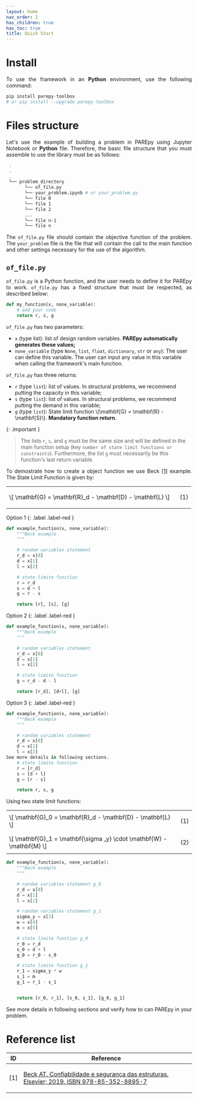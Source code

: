 ```yaml
---
layout: home
nav_order: 2
has_children: true
has_toc: true
title: Quick Start
---
```


<!--Don't delete this script-->
<script src = "https://polyfill.io/v3/polyfill.min.js?features=es6"></script>
<script id = "MathJax-script" async src="https://cdn.jsdelivr.net/npm/mathjax@3/es5/tex-mml-chtml.js"></script>
<!--Don't delete this script-->

<h1>Install</h1>

<p align="justify">To use the framework in an <b>Python</b> environment, use the following command:</p>

```python
pip install parepy-toolbox
# or pip install --upgrade parepy-toolbox
```

<h1>Files structure</h1>

<p align="justify">Let's use the example of building a problem in PAREpy using Jupyter Notebook or <b>Python</b> file. Therefore, the basic file structure that you must assemble to use the library must be as follows:</p>

```bash
 .
 .
 .
 └── problem_directory
       └── of_file.py
       └── your_problem.ipynb # or your_problem.py
       └── file 0
       └── file 1
       └── file 2
       ...
       └── file n-1
       └── file n
```

<p align="justify">The <code>of_file.py</code> file should contain the objective function of the problem. The <code>your_problem</code> file is the file that will contain the call to the main function and other settings necessary for the use of the algorithm.
</p>

<h2><code>of_file.py</code></h2>

<p align="justify">
<code>of_file.py</code> is a Python function, and the user needs to define it for PAREpy to work. <code>of_file.py</code> has a fixed structure that must be respected, as described below:
</p>

```python
def my_function(x, none_variable):
    # add your code
    return r, s, g
```

<p align="justify">
<code>of_file.py</code> has two parameters: 
</p>

<ul>
    <li><code>x</code> (type list): list of design random variables. <b>PAREpy automatically generates these values;</b></li>
    <li><code>none_variable</code> (type <code>None</code>, <code>list</code>, <code>float</code>, <code>dictionary</code>, <code>str</code> or <code>any</code>): The user can define this variable. The user can input any value in this variable when calling the framework's main function.</li>
</ul>

<p align="justify">
<code>of_file.py</code> has three returns: 
</p>

<ul>
    <li><code>r</code> (type <code>list</code>): list of values. In structural problems, we recommend putting the capacity in this variable;</li>
    <li><code>s</code> (type <code>list</code>): list of values. In structural problems, we recommend putting the demand in this variable;</li>
    <li><code>g</code> (type <code>list</code>): State limit function \(\mathbf{G} = \mathbf{R} - \mathbf{S}\). <b>Mandatory function return</b>.</li>
</ul>

{: .important }
> The lists `r`, `s`, and `g` must be the same size and will be defined in the main function setup (key `number of state limit functions or constraints`). Furthermore, the list `g` must necessarily be this function's last return variable.

<p align="justify">
To demostrate how to create a object function we use Beck <a href="#ref1">[1]</a> example. The State Limit Function is given by:
</p>

<table style = "width:100%">
    <tr>
        <td style="width: 90%;">\[ \mathbf{G} = \mathbf{R}_d - \mathbf{D} - \mathbf{L} \]</td>
        <td style="width: 10%;"><p align = "right" id = "eq1">(1)</p></td>
    </tr>
</table>

Option 1
{: .label .label-red }

```python
def example_function(x, none_variable):
    """Beck example
    """

    # random variables statement  
    r_d = x[0]
    d = x[1]
    l = x[2]

    # state limite function
    r = r_d
    s = d + l
    g = r - s

    return [r], [s], [g]
```

Option 2
{: .label .label-red }

```python
def example_function(x, none_variable):
    """Beck example
    """

    # random variables statement  
    r_d = x[0]
    d = x[1]
    l = x[2]

    # state limite function
    g = r_d - d - l

    return [r_d], [d+l], [g]
```

Option 3
{: .label .label-red }

```python
def example_function(x, none_variable):
    """Beck example
    """

    # random variables statement  
    r_d = x[0]
    d = x[1]
    l = x[2]
See more details in following sections.
    # state limite function
    r = [r_d]
    s = [d + l]
    g = [r - s]

    return r, s, g
```

<p align="justify">
Using two state limit functions:
</p>

<table style = "width:100%">
    <tr>
        <td style="width: 90%;">\[ \mathbf{G}_0 = \mathbf{R}_d - \mathbf{D} - \mathbf{L} \]</td>
        <td style="width: 10%;"><p align = "right" id = "eq1">(1)</p></td>
    </tr>
    <tr>
        <td style="width: 90%;">\[ \mathbf{G}_1 = \mathbf{\sigma _y} \cdot \mathbf{W} - \mathbf{M} \]</td>
        <td style="width: 10%;"><p align = "right" id = "eq2">(2)</p></td>
    </tr>
</table>

```python
def example_function(x, none_variable):
    """Beck example
    """

    # random variables statement g_0
    r_d = x[0]
    d = x[1]
    l = x[2]

    # random variables statement g_1
    sigma_y = x[3]
    w = x[4]
    m = x[5]

    # state limite function g_0
    r_0 = r_d
    s_0 = d + l
    g_0 = r_0 - s_0

    # state limite function g_1
    r_1 = sigma_y * w
    s_1 = m
    g_1 = r_1 - s_1


    return [r_0, r_1], [s_0, s_1], [g_0, g_1]
```
<p align="justify">
See more details in following sections and verify how to can PAREpy in your problem.
</p>

<h1>Reference list</h1>

<table>
    <thead>
        <tr>
            <th>ID</th>
            <th>Reference</th>
        </tr>
    </thead>
    <tbody>
        <tr>
            <td><p align = "center" id = "ref1">[1]</p></td>
            <td><p align = "left"><a href="https://www.amazon.com.br/Confiabilidade-Seguranca-Estruturas-Andre-Teofilo/dp/8535286888" target="_blank" rel="noopener noreferrer">Beck AT. Confiabilidade e segurança das estruturas. Elsevier; 2019. ISBN 978-85-352-8895-7</a></p></td>
        </tr>
    </tbody>
</table>
